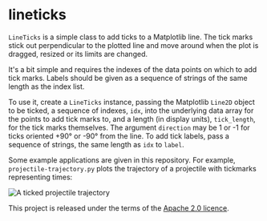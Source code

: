 # lineticks

`LineTicks` is a simple class to add ticks to a Matplotlib line. The tick marks stick out perpendicular to the plotted line and move around when the plot is dragged, resized or its limits are changed.

It's a bit simple and requires the indexes of the data points on which to add tick marks. Labels should be given as a sequence of strings of the same length as the index list.

To use it, create a `LineTicks` instance, passing the Matplotlib `Line2D` object to be ticked, a sequence of indexes, `idx`, into the underlying data array for the points to add tick marks to, and a length (in display units), `tick_length`, for the tick marks themselves. The argument `direction` may be 1 or -1 for ticks oriented +90° or -90° from the line. To add tick labels, pass a sequence of strings, the same length as `idx` to `label`.

Some example applications are given in this repository. For example, `projectile-trajectory.py` plots the trajectory of a projectile with tickmarks representing times:

![A ticked projectile trajectory](http://scipython.com/static/media/blog/lineticks/projectile-trajectory.png)

This project is released under the terms of the [Apache 2.0 licence](https://www.apache.org/licenses/LICENSE-2.0).
